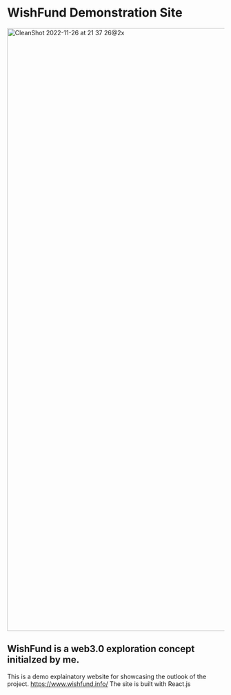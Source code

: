 # WishFund Demonstration Site
<img width="1396" alt="CleanShot 2022-11-26 at 21 37 26@2x" src="https://user-images.githubusercontent.com/48123259/204106355-3d224a9c-3c1e-45eb-93ea-b48fbcf91561.png">

## WishFund is a web3.0 exploration concept initialzed by me. 

This is a demo explainatory website for showcasing the outlook of the project.
https://www.wishfund.info/
The site is built with React.js
